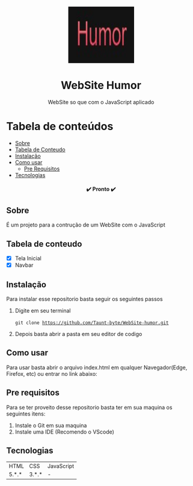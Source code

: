<p align="center">
  <a href="https://unform.dev">
    <img src="img/Logo.png" height="150" width="175" alt="Unform" />
  </a>
</p>
<h1 align="center">WebSite Humor</h1> 

<p align="center">WebSite so que com o JavaScript aplicado</p>

Tabela de conteúdos
=================
<!--ts-->
   * [Sobre](#Sobre)
   * [Tabela de Conteudo](#tabela-de-conteudo)
   * [Instalação](#instalacao)
   * [Como usar](#como-usar)
      * [Pre Requisitos](#pre-requisitos)
   * [Tecnologias](#tecnologias)
<!--te-->

<h4 align="center"> 
	✔️  Pronto  ✔️
</h4>

## Sobre

 É um projeto para a contrução de um WebSite com o JavaScript

## Tabela de conteudo

- [x] Tela Inicial
- [x] Navbar

## Instalação

 Para instalar esse repositorio basta seguir os seguintes passos

1) Digite em seu terminal 
   
   <code>git clone https://github.com/Taunt-byte/WebSite-humor.git</code>

2) Depois basta abrir a pasta em seu editor de codigo

## Como usar

 Para usar basta abrir o arquivo index.html em qualquer Navegador(Edge, Firefox, etc)
 ou entrar no link abaixo:
## Pre requisitos

Para se ter proveito desse repositorio basta ter em sua maquina os seguintes itens: 
 
1) Instale o Git em sua maquina 
2) Instale uma IDE (Recomendo o VScode)  

## Tecnologias

 <table>
    <tr>
    <td>HTML</td>
    <td>CSS</td>
    <td>JavaScript</td>
    </tr>
    <tr>
    <td>5.*.*</td>
    <td>3.*.*</td>
    <td>-</td>
    </tr>
</table>
